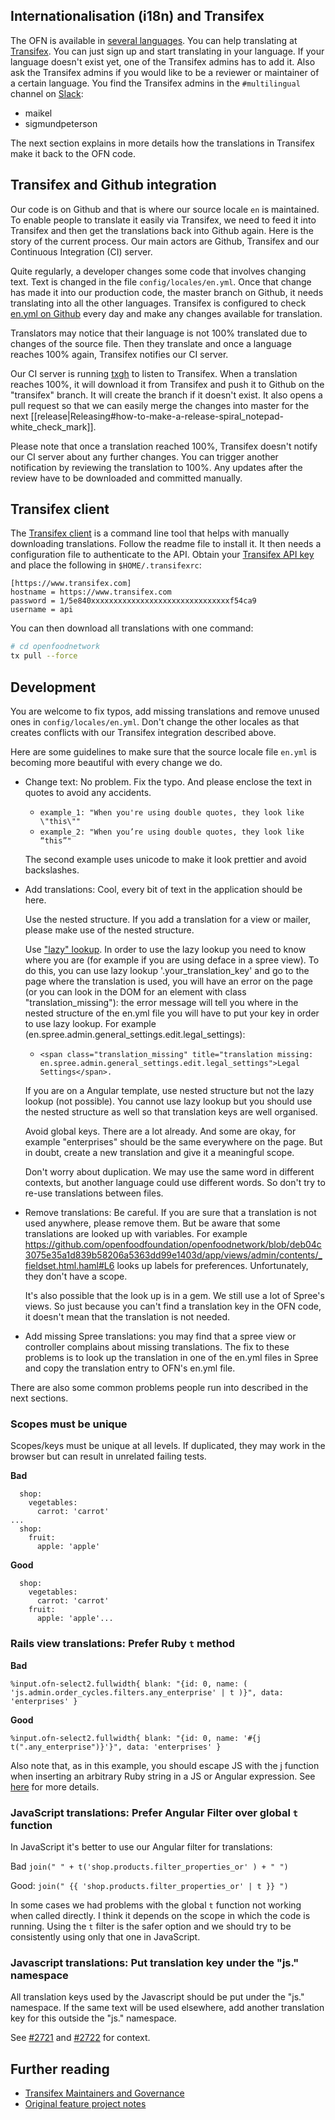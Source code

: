## Internationalisation (i18n) and Transifex

The OFN is available in [several languages](http://community.openfoodnetwork.org/t/localisation-ofn-in-your-language/397). You can help translating at [Transifex](https://www.transifex.com/open-food-foundation/open-food-network/). You can just sign up and start translating in your language. If your language doesn't exist yet, one of the Transifex admins has to add it. Also ask the Transifex admins if you would like to be a reviewer or maintainer of a certain language. You find the Transifex admins in the `#multilingual` channel on [Slack](https://openfoodnetwork.org/slack-invite):

- maikel
- sigmundpeterson

The next section explains in more details how the translations in Transifex make it back to the OFN code.

## Transifex and Github integration

Our code is on Github and that is where our source locale `en` is maintained. To enable people to translate it easily via Transifex, we need to feed it into Transifex and then get the translations back into Github again. Here is the story of the current process. Our main actors are Github, Transifex and our Continuous Integration (CI) server.

Quite regularly, a developer changes some code that involves changing text. Text is changed in the file `config/locales/en.yml`. Once that change has made it into our production code, the master branch on Github, it needs translating into all the other languages. Transifex is configured to check [en.yml on Github](https://raw.githubusercontent.com/openfoodfoundation/openfoodnetwork/master/config/locales/en.yml) every day and make any changes available for translation.

Translators may notice that their language is not 100% translated due to changes of the source file. Then they translate and once a language reaches 100% again, Transifex notifies our CI server.

Our CI server is running [txgh](https://github.com/openfoodfoundation/txgh/blob/ofn/README.ofn.md) to listen to Transifex. When a translation reaches 100%, it will download it from Transifex and push it to Github on the "transifex" branch. It will create the branch if it doesn't exist. It also opens a pull request so that we can easily merge the changes into master for the next [[release|Releasing#how-to-make-a-release-spiral_notepad-white_check_mark]].

Please note that once a translation reached 100%, Transifex doesn't notify our CI server about any further changes. You can trigger another notification by reviewing the translation to 100%. Any updates after the review have to be downloaded and committed manually.

## Transifex client

The [Transifex client](https://github.com/transifex/transifex-client) is a command line tool that helps with manually downloading translations. Follow the readme file to install it. It then needs a configuration file to authenticate to the API. Obtain your [Transifex API key](https://www.transifex.com/user/settings/api/) and place the following in `$HOME/.transifexrc`:

```
[https://www.transifex.com]
hostname = https://www.transifex.com
password = 1/5e840xxxxxxxxxxxxxxxxxxxxxxxxxxxxxxxf54ca9
username = api
```

You can then download all translations with one command:

```sh
# cd openfoodnetwork
tx pull --force
```

## Development

You are welcome to fix typos, add missing translations and remove unused ones in `config/locales/en.yml`. Don't change the other locales as that creates conflicts with our Transifex integration described above.

Here are some guidelines to make sure that the source locale file `en.yml` is becoming more beautiful
with every change we do.

* Change text: No problem. Fix the typo. And please enclose the text in quotes
  to avoid any accidents.

  - `example_1: "When you're using double quotes, they look like \"this\""`
  - `example_2: "When you’re using double quotes, they look like “this”"`

  The second example uses unicode to make it look prettier and avoid backslashes.

* Add translations: Cool, every bit of text in the application should be here.

  Use the nested structure. If you add a translation for a view or mailer, please make use of the nested
  structure.

  Use ["lazy" lookup](http://guides.rubyonrails.org/i18n.html#looking-up-translations).
  In order to use the lazy lookup you need to know where you are (for example if you are using deface in a spree view). To do this, you can use lazy lookup '.your_translation_key' and go to the page where the translation is used, you will have an error on the page (or you can look in the DOM for an element with class "translation_missing"): the error message will tell you where in the nested structure of the en.yml file you will have to put your key in order to use lazy lookup. For example (en.spree.admin.general_settings.edit.legal_settings):
    - `<span class="translation_missing" title="translation missing: en.spree.admin.general_settings.edit.legal_settings">Legal Settings</span>.`
  
  If you are on a Angular template, use nested structure but not the lazy lookup (not possible). You cannot use lazy lookup but you should use the nested structure as well so that translation keys are well organised.

  Avoid global keys. There are a lot already. And some are okay, for example
  "enterprises" should be the same everywhere on the page. But in doubt,
  create a new translation and give it a meaningful scope.

  Don't worry about duplication. We may use the same word in different contexts,
  but another language could use different words. So don't try to re-use
  translations between files.

* Remove translations: Be careful. If you are sure that a translation is not used anywhere,
  please remove them. But be aware that some translations are looked up with
  variables. For example https://github.com/openfoodfoundation/openfoodnetwork/blob/deb04c3075e35a1d839b58206a5363dd99e1403d/app/views/admin/contents/_fieldset.html.haml#L6 looks
  up labels for preferences. Unfortunately, they don't have a scope.

  It's also possible that the look up is in a gem. We still use a lot of Spree's views. So just because you can't find a translation key in the OFN code, it doesn't mean that the translation is not needed.

* Add missing Spree translations: you may find that a spree view or controller complains about missing translations. The fix to these problems is to look up the translation in one of the en.yml files in Spree and copy the translation entry to OFN's en.yml file.

There are also some common problems people run into described in the next sections.

### Scopes must be unique

Scopes/keys must be unique at all levels.  If duplicated, they may work in the browser but can result in unrelated failing tests.

**Bad**
```
  shop:
    vegetables:
      carrot: 'carrot'
...
  shop:
    fruit:
      apple: 'apple'
```
**Good**
```
  shop:
    vegetables:
      carrot: 'carrot'
    fruit:
      apple: 'apple'...
```

### Rails view translations: Prefer Ruby `t` method

**Bad**

```
%input.ofn-select2.fullwidth{ blank: "{id: 0, name: ( 'js.admin.order_cycles.filters.any_enterprise' | t )}", data: 'enterprises' }
```

**Good**

```
%input.ofn-select2.fullwidth{ blank: "{id: 0, name: '#{j t(".any_enterprise")}'}", data: 'enterprises' }
```

Also note that, as in this example, you should escape JS with the j function when inserting an arbitrary Ruby string in a JS or Angular expression. See [here](https://github.com/openfoodfoundation/openfoodnetwork/wiki/Code-Conventions#use-j-when-inserting-an-arbitrary-ruby-string-in-a-js-or-angular-expression) for more details.

### JavaScript translations: Prefer Angular Filter over global `t` function

In JavaScript it's better to use our Angular filter for translations:

Bad 
```join(" " + t('shop.products.filter_properties_or' ) + " ")```

Good: 
```join(" {{ 'shop.products.filter_properties_or' | t }} ")```

In some cases we had problems with the global `t` function not working when called directly. I think it depends on the scope in which the code is running. Using the `t` filter is the safer option and we should try to be consistently using only that one in JavaScript.

### Javascript translations: Put translation key under the "js." namespace

All translation keys used by the Javascript should be put under the "js." namespace. If the same text will be used elsewhere, add another translation key for this outside the "js." namespace.

See [#2721](https://github.com/openfoodfoundation/openfoodnetwork/issues/2721) and [#2722](https://github.com/openfoodfoundation/openfoodnetwork/issues/2722) for context.

## Further reading

* [Transifex Maintainers and Governance](https://community.openfoodnetwork.org/t/transifex-maintainers-and-governance/867)
* [Original feature project notes](http://community.openfoodnetwork.org/t/internationalisation-project-notes/312)
